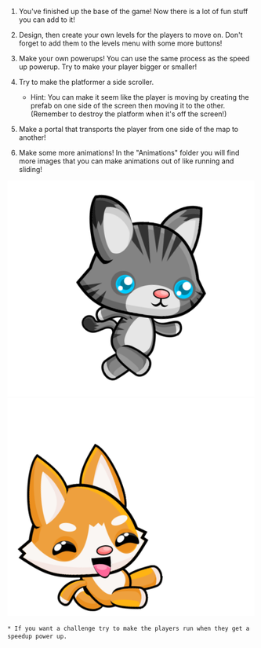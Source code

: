1. You've finished up the base of the game! Now there is a lot of fun stuff you can add to it!

2. Design, then create your own levels for the players to move on. Don't forget to add them to the levels menu with some more buttons!

3. Make your own powerups! You can use the same process as the speed up powerup. Try to make your player bigger or smaller!

4. Try to make the platformer a side scroller. 
    * Hint: You can make it seem like the player is moving by creating the prefab on one side of the screen then moving it to the other. (Remember to destroy the platform when it's off the screen!)
    
5. Make a portal that transports the player from one side of the map to another!

6. Make some more animations! In the "Animations" folder you will find more images that you can make animations out of like running and sliding!

![](/assets/Run.png) ![](/assets/Slide.png)

    * If you want a challenge try to make the players run when they get a speedup power up.

